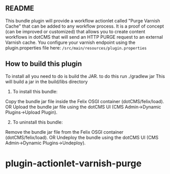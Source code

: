 
README
------

This bundle plugin will provide a workflow actionlet called "Purge Varnish Cache" that can be added to any workflow process.  It is a proof of concept (can be improved or customized) that allows you to create content workflows in dotCMS that will send an HTTP PURGE request to an external Varnish cache. You configure your varnish endpoint using the plugin.properties file here:
`/src/main/resources/plugin.properties`




How to build this plugin
-------------------------

To install all you need to do is build the JAR. to do this run 
./gradlew jar
This will build a jar in the build/libs directory

1. To install this bundle:

Copy the bundle jar file inside the Felix OSGI container (dotCMS/felix/load).
        OR
Upload the bundle jar file using the dotCMS UI (CMS Admin->Dynamic Plugins->Upload Plugin).
	
2. To uninstall this bundle:

Remove the bundle jar file from the Felix OSGI container (dotCMS/felix/load).
        OR
Undeploy the bundle using the dotCMS UI (CMS Admin->Dynamic Plugins->Undeploy).

# plugin-actionlet-varnish-purge
